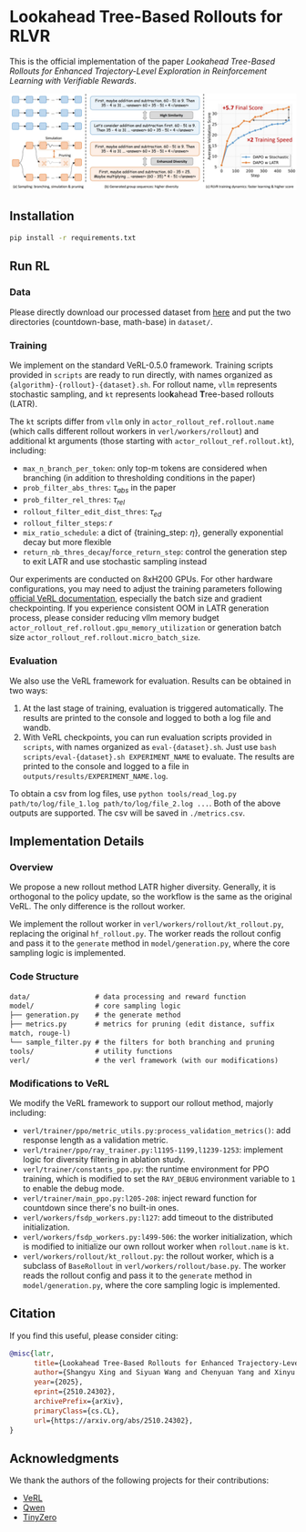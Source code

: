 # Lookahead Tree-Based Rollouts for RLVR

This is the official implementation of the paper _Lookahead Tree-Based Rollouts for Enhanced Trajectory-Level Exploration in Reinforcement Learning with Verifiable Rewards_.

![overview](assets/overview.jpg)

## Installation

```bash
pip install -r requirements.txt
```

## Run RL

### Data

Please directly download our processed dataset from [here](https://huggingface.co/datasets/starreeze/latr-data/tree/main) and put the two directories (countdown-base, math-base) in `dataset/`.

<!-- Otherwise, if you want to generate your own dataset instead, please refer to `data/verl_gen.py`:

```bash
python -m data.verl_gen --dataset NAME --src SRC --dst DST --template_type TEMPLATE_TYPE
```

- name: the dataset name. Support `countdown`, `amc23`, `math500`, `math_dapo`, `olympiad`, default to `countdown`
- src: the source dataset name or a local path, default to `Jiayi-Pan/Countdown-Tasks-3to4`
- dst: the destination path to save the verl-ready dataset, default to `dataset/countdown`
- template_type: the template type, currently only support `base` -->

### Training

We implement on the standard VeRL-0.5.0 framework. Training scripts provided in `scripts` are ready to run directly, with names organized as `{algorithm}-{rollout}-{dataset}.sh`. For rollout name, `vllm` represents stochastic sampling, and `kt` represents loo**k**ahead **T**ree-based rollouts (LATR).

The `kt` scripts differ from `vllm` only in `actor_rollout_ref.rollout.name` (which calls different rollout workers in `verl/workers/rollout`) and additional kt arguments (those starting with `actor_rollout_ref.rollout.kt`), including:

- `max_n_branch_per_token`: only top-m tokens are considered when branching (in addition to thresholding conditions in the paper)
- `prob_filter_abs_thres`: $\tau_{abs}$ in the paper
- `prob_filter_rel_thres`: $\tau_{rel}$
- `rollout_filter_edit_dist_thres`: $\tau_{ed}$
- `rollout_filter_steps`: $r$
- `mix_ratio_schedule`: a dict of {training_step: $\eta$}, generally exponential decay but more flexible
- `return_nb_thres_decay`/`force_return_step`: control the generation step to exit LATR and use stochastic sampling instead

Our experiments are conducted on 8xH200 GPUs. For other hardware configurations, you may need to adjust the training parameters following [official VeRL documentation](https://verl.readthedocs.io/en/v0.5.x/examples/config.html), especially the batch size and gradient checkpointing. If you experience consistent OOM in LATR generation process, please consider reducing vllm memory budget `actor_rollout_ref.rollout.gpu_memory_utilization` or generation batch size `actor_rollout_ref.rollout.micro_batch_size`.

### Evaluation

We also use the VeRL framework for evaluation. Results can be obtained in two ways:

1. At the last stage of training, evaluation is triggered automatically. The results are printed to the console and logged to both a log file and wandb.
2. With VeRL checkpoints, you can run evaluation scripts provided in `scripts`, with names organized as `eval-{dataset}.sh`. Just use `bash scripts/eval-{dataset}.sh EXPERIMENT_NAME` to evaluate. The results are printed to the console and logged to a file in `outputs/results/EXPERIMENT_NAME.log`.

To obtain a csv from log files, use `python tools/read_log.py path/to/log/file_1.log path/to/log/file_2.log ...`. Both of the above outputs are supported. The csv will be saved in `./metrics.csv`.

## Implementation Details

### Overview

We propose a new rollout method LATR higher diversity. Generally, it is orthogonal to the policy update, so the workflow is the same as the original VeRL. The only difference is the rollout worker.

We implement the rollout worker in `verl/workers/rollout/kt_rollout.py`, replacing the original `hf_rollout.py`. The worker reads the rollout config and pass it to the `generate` method in `model/generation.py`, where the core sampling logic is implemented.

### Code Structure

```
data/                # data processing and reward function
model/               # core sampling logic
├── generation.py    # the generate method
├── metrics.py       # metrics for pruning (edit distance, suffix match, rouge-l)
└── sample_filter.py # the filters for both branching and pruning
tools/               # utility functions
verl/                # the verl framework (with our modifications)
```

### Modifications to VeRL

We modify the VeRL framework to support our rollout method, majorly including:

- `verl/trainer/ppo/metric_utils.py:process_validation_metrics()`: add response length as a validation metric.
- `verl/trainer/ppo/ray_trainer.py:l1195-1199,l1239-1253`: implement logic for diversity filtering in ablation study.
- `verl/trainer/constants_ppo.py`: the runtime environment for PPO training, which is modified to set the `RAY_DEBUG` environment variable to `1` to enable the debug mode.
- `verl/trainer/main_ppo.py:l205-208`: inject reward function for countdown since there's no built-in ones.
- `verl/workers/fsdp_workers.py:l127`: add timeout to the distributed initialization.
- `verl/workers/fsdp_workers.py:l499-506`: the worker initialization, which is modified to initialize our own rollout worker when `rollout.name` is `kt`.
- `verl/workers/rollout/kt_rollout.py`: the rollout worker, which is a subclass of `BaseRollout` in `verl/workers/rollout/base.py`. The worker reads the rollout config and pass it to the `generate` method in `model/generation.py`, where the core sampling logic is implemented.

## Citation

If you find this useful, please consider citing:

```bibtex
@misc{latr,
      title={Lookahead Tree-Based Rollouts for Enhanced Trajectory-Level Exploration in Reinforcement Learning with Verifiable Rewards}, 
      author={Shangyu Xing and Siyuan Wang and Chenyuan Yang and Xinyu Dai and Xiang Ren},
      year={2025},
      eprint={2510.24302},
      archivePrefix={arXiv},
      primaryClass={cs.CL},
      url={https://arxiv.org/abs/2510.24302}, 
}
```

## Acknowledgments

We thank the authors of the following projects for their contributions:

- [VeRL](https://github.com/volcengine/verl)
- [Qwen](https://github.com/QwenLM/Qwen3)
- [TinyZero](https://github.com/Jiayi-Pan/TinyZero)